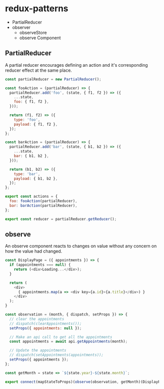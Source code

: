 # redux-patterns
* PartialReducer
* observer
  - observeStore
  - observe Component

## PartialReducer
A partial reducer encourages defining an action and it's
corresponding reducer effect at the same place.

```javascript
const partialReducer = new PartialReducer();

const fooAction = (partialReducer) => {
  partialReducer.add('foo', (state, { f1, f2 }) => ({
    ...state,
    foo: { f1, f2 },
  }));

  return (f1, f2) => ({
    type: 'foo',
    payload: { f1, f2 },
  });
};

const barAction = (partialReducer) => {
  partialReducer.add('bar', (state, { b1, b2 }) => ({
    ...state,
    bar: { b1, b2 },
  }));

  return (b1, b2) => ({
    type: 'bar',
    payload: { b1, b2 },
  });
};

export const actions = {
  foo: fooAction(partialReducer),
  bar: barAction(partialReducer),
};

export const reducer = partialReducer.getReducer();

```

## observe
An observe component reacts to changes on value without
any concern on how the value had changed.
```javascript
const DisplayPage = ({ appointments }) => {
  if (appointments === null) {
    return (<div>Loading...</div>);
  }

  return (
    <div>
      { appointments.map(a => <div key={a.id}>{a.title}</div>) }
    </div>
  );
}

const observation = (month, { dispatch, setProps }) => {
  // clear the appointments
  // dispatch(clearAppointments());
  setProps({ appointments: null });

  // Make an api call to get all the appointments
  const appointments = await api.getAppointments(month);

  // Update the appointments
  // dispatch(setAppointments(appointments));
  setProps({ appointments });
};

const getMonth = state => `${state.year}-${state.month}`;

export connect(mapStateToProps)(observe(observation, getMonth)(DisplayPage));
```